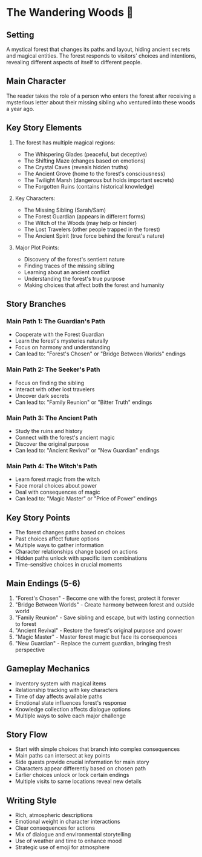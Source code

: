 # The Wandering Woods 🌲

## Setting
A mystical forest that changes its paths and layout, hiding ancient secrets and magical entities. The forest responds to visitors' choices and intentions, revealing different aspects of itself to different people.

## Main Character
The reader takes the role of a person who enters the forest after receiving a mysterious letter about their missing sibling who ventured into these woods a year ago.

## Key Story Elements
1. The forest has multiple magical regions:
   - The Whispering Glades (peaceful, but deceptive)
   - The Shifting Maze (changes based on emotions)
   - The Crystal Caves (reveals hidden truths)
   - The Ancient Grove (home to the forest's consciousness)
   - The Twilight Marsh (dangerous but holds important secrets)
   - The Forgotten Ruins (contains historical knowledge)

2. Key Characters:
   - The Missing Sibling (Sarah/Sam)
   - The Forest Guardian (appears in different forms)
   - The Witch of the Woods (may help or hinder)
   - The Lost Travelers (other people trapped in the forest)
   - The Ancient Spirit (true force behind the forest's nature)

3. Major Plot Points:
   - Discovery of the forest's sentient nature
   - Finding traces of the missing sibling
   - Learning about an ancient conflict
   - Understanding the forest's true purpose
   - Making choices that affect both the forest and humanity

## Story Branches

### Main Path 1: The Guardian's Path
- Cooperate with the Forest Guardian
- Learn the forest's mysteries naturally
- Focus on harmony and understanding
- Can lead to: "Forest's Chosen" or "Bridge Between Worlds" endings

### Main Path 2: The Seeker's Path
- Focus on finding the sibling
- Interact with other lost travelers
- Uncover dark secrets
- Can lead to: "Family Reunion" or "Bitter Truth" endings

### Main Path 3: The Ancient Path
- Study the ruins and history
- Connect with the forest's ancient magic
- Discover the original purpose
- Can lead to: "Ancient Revival" or "New Guardian" endings

### Main Path 4: The Witch's Path
- Learn forest magic from the witch
- Face moral choices about power
- Deal with consequences of magic
- Can lead to: "Magic Master" or "Price of Power" endings

## Key Story Points
- The forest changes paths based on choices
- Past choices affect future options
- Multiple ways to gather information
- Character relationships change based on actions
- Hidden paths unlock with specific item combinations
- Time-sensitive choices in crucial moments

## Main Endings (5-6)
1. "Forest's Chosen" - Become one with the forest, protect it forever
2. "Bridge Between Worlds" - Create harmony between forest and outside world
3. "Family Reunion" - Save sibling and escape, but with lasting connection to forest
4. "Ancient Revival" - Restore the forest's original purpose and power
5. "Magic Master" - Master forest magic but face its consequences
6. "New Guardian" - Replace the current guardian, bringing fresh perspective

## Gameplay Mechanics
- Inventory system with magical items
- Relationship tracking with key characters
- Time of day affects available paths
- Emotional state influences forest's response
- Knowledge collection affects dialogue options
- Multiple ways to solve each major challenge

## Story Flow
- Start with simple choices that branch into complex consequences
- Main paths can intersect at key points
- Side quests provide crucial information for main story
- Characters appear differently based on chosen path
- Earlier choices unlock or lock certain endings
- Multiple visits to same locations reveal new details

## Writing Style
- Rich, atmospheric descriptions
- Emotional weight in character interactions
- Clear consequences for actions
- Mix of dialogue and environmental storytelling
- Use of weather and time to enhance mood
- Strategic use of emoji for atmosphere
